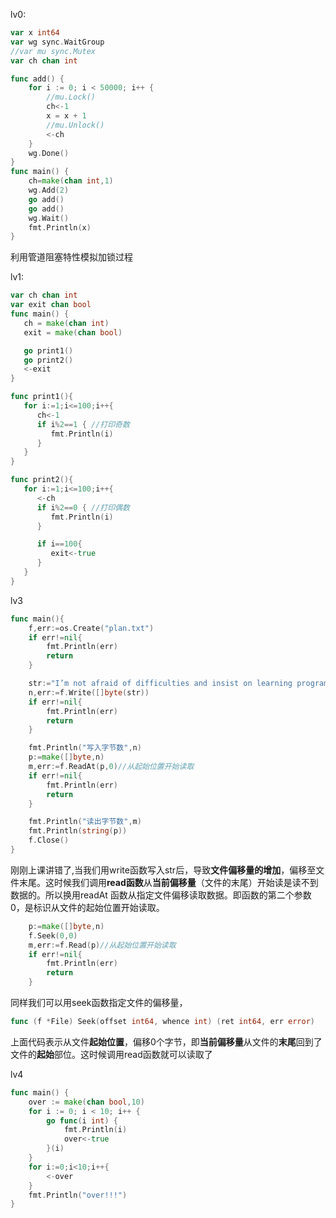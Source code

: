 lv0:

```go
var x int64
var wg sync.WaitGroup
//var mu sync.Mutex
var ch chan int

func add() {
	for i := 0; i < 50000; i++ {
		//mu.Lock()
		ch<-1
		x = x + 1
		//mu.Unlock()
		<-ch
	}
	wg.Done()
}
func main() {
	ch=make(chan int,1)
	wg.Add(2)
	go add()
	go add()
	wg.Wait()
	fmt.Println(x)
}
```

利用管道阻塞特性模拟加锁过程



lv1:

```go
var ch chan int
var exit chan bool
func main() {
   ch = make(chan int)
   exit = make(chan bool)

   go print1()
   go print2()
   <-exit
}

func print1(){
   for i:=1;i<=100;i++{
      ch<-1
      if i%2==1 { //打印奇数
         fmt.Println(i)
      }
   }
}

func print2(){
   for i:=1;i<=100;i++{
      <-ch
      if i%2==0 { //打印偶数
         fmt.Println(i)
      }

      if i==100{
         exit<-true
      }
   }
}
```



lv3

```go
func main(){
	f,err:=os.Create("plan.txt")
	if err!=nil{
		fmt.Println(err)
		return
	}

	str:="I’m not afraid of difficulties and insist on learning programming"
	n,err:=f.Write([]byte(str))
	if err!=nil{
		fmt.Println(err)
		return
	}

	fmt.Println("写入字节数",n)
	p:=make([]byte,n)
	m,err:=f.ReadAt(p,0)//从起始位置开始读取
	if err!=nil{
		fmt.Println(err)
		return
	}

	fmt.Println("读出字节数",m)
	fmt.Println(string(p))
	f.Close()
}
```

刚刚上课讲错了,当我们用write函数写入str后，导致**文件偏移量的增加**，偏移至文件末尾。这时候我们调用**read函数**从**当前偏移量**（文件的末尾）开始读是读不到数据的。所以换用readAt 函数从指定文件偏移读取数据。即函数的第二个参数0，是标识从文件的起始位置开始读取。



```go
    p:=make([]byte,n)
	f.Seek(0,0)
	m,err:=f.Read(p)//从起始位置开始读取
	if err!=nil{
		fmt.Println(err)
		return
	}
```

同样我们可以用seek函数指定文件的偏移量，

```go
func (f *File) Seek(offset int64, whence int) (ret int64, err error)
```

上面代码表示从文件**起始位置**，偏移0个字节，即**当前偏移量**从文件的**末尾**回到了文件的**起始**部位。这时候调用read函数就可以读取了





lv4

```go
func main() {
	over := make(chan bool,10)
	for i := 0; i < 10; i++ {
		go func(i int) {
			fmt.Println(i)
			over<-true
		}(i)
	}
	for i:=0;i<10;i++{
		<-over
	}
	fmt.Println("over!!!")
}
```



